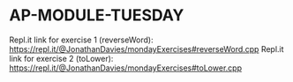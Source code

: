 # AP-MODULE-TUESDAY
Repl.it link for exercise 1 (reverseWord): https://repl.it/@JonathanDavies/mondayExercises#reverseWord.cpp
Repl.it link for exercise 2 (toLower): https://repl.it/@JonathanDavies/mondayExercises#toLower.cpp
